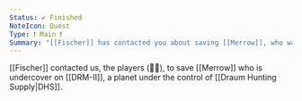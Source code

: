 ```yaml
---
Status: ✔ Finished
NoteIcon: Quest
Type: ❗ Main ❗
Summary: "[[Fischer]] has contacted you about saving [[Merrow]], who was investigating [[APEX Venture & Services Group|AV&SG]] on [[DRM-II]], a planet owned by [[Draum Hunting Supply|DHS]]."
---
```

[[Fischer]] contacted us, the players (🍅🍅), to save [[Merrow]] who is undercover on [[DRM-II]], a planet under the control of [[Draum Hunting Supply|DHS]].

